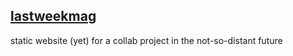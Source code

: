 ## [lastweekmag](lastweekmag.github.io/lastweekmag)
static website (yet) for a collab project in the not-so-distant future
